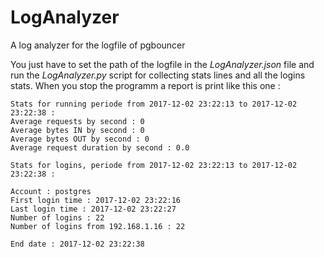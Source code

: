 # LogAnalyzer


A log analyzer for the logfile of pgbouncer

You just have to set the path of the logfile in the *LogAnalyzer.json* file and run the *LogAnalyzer.py* script for collecting stats lines and all the logins stats.
When you stop the programm a report is print like this one :

```
Stats for running periode from 2017-12-02 23:22:13 to 2017-12-02 23:22:38 : 
Average requests by second : 0
Average bytes IN by second : 0
Average bytes OUT by second : 0
Average request duration by second : 0.0

Stats for logins, periode from 2017-12-02 23:22:13 to 2017-12-02 23:22:38 : 

Account : postgres
First login time : 2017-12-02 23:22:16
Last login time : 2017-12-02 23:22:27
Number of logins : 22
Number of logins from 192.168.1.16 : 22

End date : 2017-12-02 23:22:38

```
